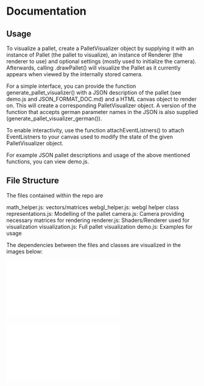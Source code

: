 # Documentation

## Usage

To visualize a pallet, create a PalletVisualizer object by supplying it with an instance of Pallet (the pallet to visualize), an instance of Renderer (the renderer to use) and optional settings (mostly used to initialize the camera).
Afterwards, calling .drawPallet() will visualize the Pallet as it currently appears when viewed by the internally stored camera.

For a simple interface, you can provide the function generate_pallet_visualizer() with a JSON description of the pallet (see demo.js and JSON_FORMAT_DOC.md) and a HTML canvas object to render on. This will create a corresponding PalletVisualizer object. A version of the function that accepts german parameter names in the JSON is also supplied (generate_pallet_visualizer_german()).

To enable interactivity, use the function attachEventListners() to attach EventListners to your canvas used to modify the state of the given PalletVisualizer object.

For example JSON pallet descriptions and usage of the above mentioned functions, you can view demo.js.

## File Structure

The files contained within the repo are

math_helper.js: vectors/matrices
webgl_helper.js: webgl helper class
representations.js: Modelling of the pallet
camera.js: Camera providing necessary matrices for rendering
renderer.js: Shaders/Renderer used for visualization
visualization.js: Full pallet visualization
demo.js: Examples for usage


The dependencies between the files and classes are visualized in the images below:

![File_Structure](./Images/File_Structure.pdf)

![Class_Structure](./Images/Class_Structure.pdf)
